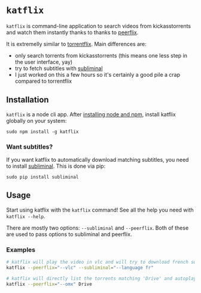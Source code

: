 # `katflix`

`katflix` is command-line application to search videos from kickasstorrents and watch them instantly thanks to thanks to [peerflix](https://github.com/mafintosh/peerflix).

It is extremelly similar to [torrentflix](https://github.com/ItzBlitz98/torrentflix).
Main differences are:

* only search torrents from kickasstorrents (this means one less step in the user interface, yay)
* try to fetch subtitles with [subliminal](https://github.com/Diaoul/subliminal)
* I just worked on this a few hours so it's certainly a good pile a crap compared to torrentflix

## Installation

`katflix` is a node cli app. After [installing node and npm](https://nodejs.org/), install katflix globally on your system:

```
sudo npm install -g katflix
```

### Want subtitles?

If you want katflix to automatically download matching subtitles, you need to install  [subliminal](https://github.com/Diaoul/subliminal). This is done via pip:

```
sudo pip install subliminal
```

## Usage

Start using katflix with the `katflix` command!
See all the help you need with `katflix --help`.

There are mostly two options: `--subliminal` and `--peerflix`. Both of these are used to pass options to subliminal and peerflix.

### Examples

```bash
# katflix will play the video in vlc and will try to download french subtitles for the selected video
katflix --peerflix="--vlc" --subliminal="--language fr"

# katflix will directly list the torrents matching 'Drive' and autoplay in omx (a raspberry pi player)
katflix --peerflix="--omx" Drive
```
